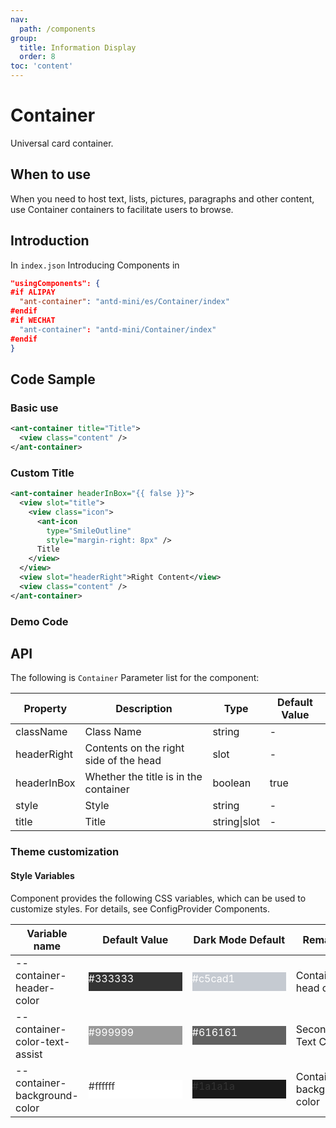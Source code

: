 ```yaml
---
nav:
  path: /components
group:
  title: Information Display
  order: 8
toc: 'content'
---
```


# Container

Universal card container.

## When to use

When you need to host text, lists, pictures, paragraphs and other content, use Container containers to facilitate users to browse.

## Introduction

In `index.json` Introducing Components in

```json
"usingComponents": {
#if ALIPAY
  "ant-container": "antd-mini/es/Container/index"
#endif
#if WECHAT
  "ant-container": "antd-mini/Container/index"
#endif
}
```

## Code Sample

### Basic use

```xml
<ant-container title="Title">
  <view class="content" />
</ant-container>
```

### Custom Title

```xml
<ant-container headerInBox="{{ false }}">
  <view slot="title">
    <view class="icon">
      <ant-icon
        type="SmileOutline"
        style="margin-right: 8px" />
      Title
    </view>
  </view>
  <view slot="headerRight">Right Content</view>
  <view class="content" />
</ant-container>
```

###

### Demo Code

<code src='../../demo/pages/Container/index'></code>

## API

The following is `Container` Parameter list for the component:

| Property        | Description             | Type         | Default Value |
| ----------- | ---------------- | ------------ | ------ |
| className   | Class Name             | string       | -      |
| headerRight | Contents on the right side of the head     | slot         | -      |
| headerInBox | Whether the title is in the container | boolean      | true   |
| style       | Style             | string       | -      |
| title       | Title             | string\|slot | -      |

### Theme customization

#### Style Variables

Component provides the following CSS variables, which can be used to customize styles. For details, see ConfigProvider Components.

| Variable name                        | Default Value                                                                                            | Dark Mode Default                                                                                    | Remarks         |
| ----------------------------- | ------------------------------------------------------------------------------------------------- | ------------------------------------------------------------------------------------------------- | ------------ |
| --container-header-color      | <div style="width: 150px; height: 30px; background-color: #333333; color: #ffffff;">#333333</div> | <div style="width: 150px; height: 30px; background-color: #c5cad1; color: #ffffff;">#c5cad1</div> | Container head color |
| --container-color-text-assist | <div style="width: 150px; height: 30px; background-color: #999999; color: #ffffff;">#999999</div> | <div style="width: 150px; height: 30px; background-color: #616161; color: #ffffff;">#616161</div> | Secondary Text Color |
| --container-background-color  | <div style="width: 150px; height: 30px; background-color: #ffffff; color: #333333;">#ffffff</div> | <div style="width: 150px; height: 30px; background-color: #1a1a1a; color: #333333;">#1a1a1a</div> | Container background color |
